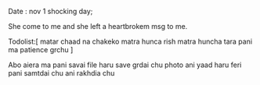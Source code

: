 Date  : nov 1 shocking day; 

She come to me and she left a heartbrokem msg to me.


Todolist:[
  matar chaad na chakeko matra hunca rish matra huncha
  tara pani ma patience grchu 
]

Abo aiera ma pani savai file haru save grdai chu photo ani yaad haru feri pani samtdai chu ani rakhdia chu 